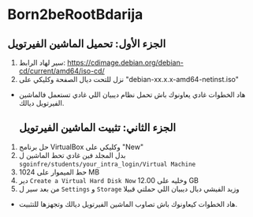 
# Born2beRootBdarija

## الجزء الأول: تحميل الماشين الفيرتويل
1. سير لهاد الرابط: https://cdimage.debian.org/debian-cd/current/amd64/iso-cd/
2. نزل للتحت ديال الصفحة وكليكي على "debian-xx.x.x-amd64-netinst.iso"
* هاد الخطوات غادي يعاونوك باش تحمل نظام ديبيان اللي غادي تستعمل فالماشين الفيرتويل ديالك.
  ## الجزء الثاني: تثبيت الماشين الفيرتويل
1. حل برنامج VirtualBox وكليكي على "New"
2. بدل المجلد فين غادي تحط الماشين ل `sgoinfre/students/your_intra_login/Virtual Machine`
3. حط الميموار على  1024 MB  
4. دير `Create a Virtual Hard Disk Now` وخليه على 12.00 GB
5. من بعد سير ل `Settings` و `Storage` وزيد الفيشي ديال ديبيان اللي حملتي قبيلا
* هاد الخطوات كيعاونوك باش تصاوب الماشين الفيرتويل ديالك وتجهزها للتثبيت.


